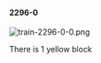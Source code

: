 #### 2296-0
![train-2296-0-0.png](https://github.com/lil-lab/nlvr/raw/master/nlvr/train/images/38/train-2296-0-0.png "train-2296-0-0.png")

There is 1 yellow block